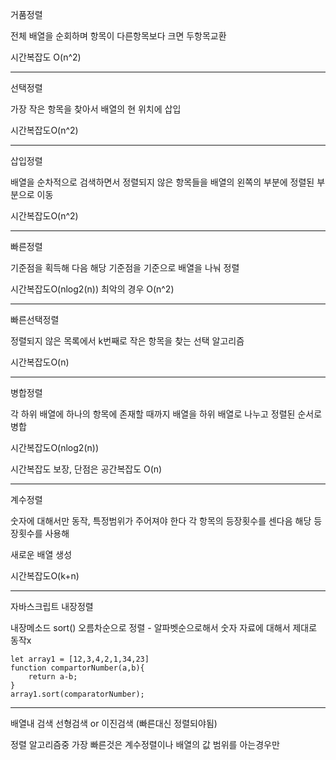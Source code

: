 거품정렬

전체 배열을 순회하며 항목이 다른항목보다 크면 두항목교환

시간복잡도 O(n^2)

---

선택정렬

가장 작은 항목을 찾아서 배열의 현 위치에 삽입

시간복잡도O(n^2)

---

삽입정렬

배열을 순차적으로 검색하면서 정렬되지 않은 항목들을 배열의 왼쪽의 부분에 정렬된 부분으로 이동

시간복잡도O(n^2)

---

빠른정렬

기준점을 획득해 다음 해당 기준점을 기준으로 배열을 나눠 정렬

시간복잡도O(nlog2(n)) 최악의 경우 O(n^2)

---

빠른선택정렬

정렬되지 않은 목록에서 k번째로 작은 항목을 찾는 선택 알고리즘

시간복잡도O(n)

---

병합정렬

각 하위 배열에 하나의 항목에 존재할 때까지 배열을 하위 배열로 나누고 정렬된 순서로 병합

시간복잡도O(nlog2(n))

시간복잡도 보장, 단점은 공간복잡도 O(n)

---

계수정렬

숫자에 대해서만 동작, 특정범위가 주어져야 한다 각 항목의 등장횟수를 센다음 해당 등장횟수를 사용해

새로운 배열 생성

시간복잡도O(k+n)

---

자바스크립트 내장정렬

내장메소드 sort() 오름차순으로 정렬 - 알파벳순으로해서 숫자 자료에 대해서 제대로 동작x



```
let array1 = [12,3,4,2,1,34,23]
function compartorNumber(a,b){
	return a-b;
}
array1.sort(comparatorNumber);
```

---

배열내 검색 선형검색 or 이진검색 (빠른대신 정렬되야됨)

정렬 알고리즘중 가장 빠른것은 계수정렬이나 배열의 값 범위를 아는경우만

